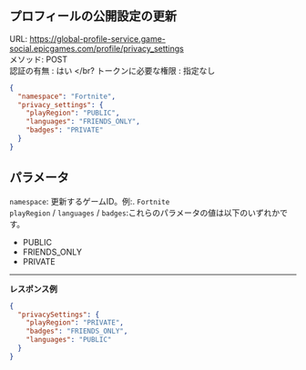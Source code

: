 ## プロフィールの公開設定の更新

URL: https://global-profile-service.game-social.epicgames.com/profile/privacy_settings \
メソッド: POST \
認証の有無 : はい </br?
   トークンに必要な権限 : 指定なし

```json
{
  "namespace": "Fortnite",
  "privacy_settings": {
    "playRegion": "PUBLIC",
    "languages": "FRIENDS_ONLY",
    "badges": "PRIVATE"
  }
}
```

## パラメータ

`namespace`: 更新するゲームID。例:. `Fortnite` \
`playRegion` / `languages` / `badges`:これらのパラメータの値は以下のいずれかです。

- PUBLIC
- FRIENDS_ONLY
- PRIVATE

---

__レスポンス例__

```json
{
  "privacySettings": {
    "playRegion": "PRIVATE",
    "badges": "FRIENDS_ONLY",
    "languages": "PUBLIC"
  }
}
```
